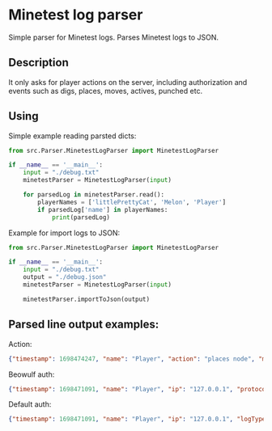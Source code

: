 # Minetest log parser
Simple parser for Minetest logs. Parses Minetest logs to JSON.

## Description
It only asks for player actions on the server, including authorization and events such as digs, places, moves, actives, punched etc.

## Using
Simple example reading parsted dicts:

```python
from src.Parser.MinetestLogParser import MinetestLogParser

if __name__ == '__main__':
    input = "./debug.txt"
    minetestParser = MinetestLogParser(input)

    for parsedLog in minetestParser.read():
        playerNames = ['littlePrettyCat', 'Melon', 'Player']
        if parsedLog['name'] in playerNames:
            print(parsedLog)
```
Example for import logs to JSON:
```python
from src.Parser.MinetestLogParser import MinetestLogParser

if __name__ == '__main__':
    input = "./debug.txt"
    output = "./debug.json"
    minetestParser = MinetestLogParser(input)

    minetestParser.importToJson(output)
```
## Parsed line output examples:

Action:
```json
{"timestamp": 1698474247, "name": "Player", "action": "places node", "meta_action": null, "node": "default:dirt", "count": 1, "coords": null, "type": null, "logType": "action"}
```
Beowulf auth:
```json
{"timestamp": 1698471091, "name": "Player", "ip": "127.0.0.1", "protocolVersion": "40", "formspecVersion": "4", "lang": "en", "logType": "beowulfAuth"}
```
Default auth:
```json
{"timestamp": 1698471091, "name": "Player", "ip": "127.0.0.1", "logType": "auth"}

```
